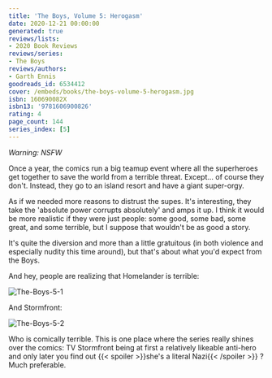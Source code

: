 ```yaml
---
title: 'The Boys, Volume 5: Herogasm'
date: 2020-12-21 00:00:00
generated: true
reviews/lists:
- 2020 Book Reviews
reviews/series:
- The Boys
reviews/authors:
- Garth Ennis
goodreads_id: 6534412
cover: /embeds/books/the-boys-volume-5-herogasm.jpg
isbn: 160690082X
isbn13: '9781606900826'
rating: 4
page_count: 144
series_index: [5]
---
```

*Warning: NSFW*   

Once a year, the comics run a big teamup event where all the superheroes get together to save the world from a terrible threat. Except... of course they don't. Instead, they go to an island resort and have a giant super-orgy.  

<!--more-->

As if we needed more reasons to distrust the supes. It's interesting, they take the 'absolute power corrupts absolutely' and amps it up. I think it would be more realistic if they were just people: some good, some bad, some great, and some terrible, but I suppose that wouldn't be as good a story.  

It's quite the diversion and more than a little gratuitous (in both violence and especially nudity this time around), but that's about what you'd expect from the Boys.  

And hey, people are realizing that Homelander is terrible:  

![The-Boys-5-1](/embeds/books/attachments/the-boys-5-1.jpg)  

And Stormfront:  

![The-Boys-5-2](/embeds/books/attachments/the-boys-5-2.jpg)  

Who is comically terrible. This is one place where the series really shines over the comics: TV Stormfront being at first a relatively likeable anti-hero and only later you find out  {{< spoiler >}}she's a literal Nazi{{< /spoiler >}}  ? Much preferable.